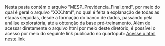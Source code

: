 Nesta pasta contém o arquivo "MESP_Previdencia_Final.qmd", por meio do qual é geral o arquivo "XXX.html", no qual é feita a explanação de todas as etapas seguidas, desde a formação do banco de dados, passando pela análise exploratória, até a obtenção da base pré-treinamento.
Além de acessar diretamente o arquivo html por meio deste diretório, é possível o acesso por meio do seguinte link publicado no quartopub:
[Acesse o html neste link]([https://github.com](https://psfleury.quarto.pub/trabalho-final-da-disciplina-de-economia-social---mesp/))
